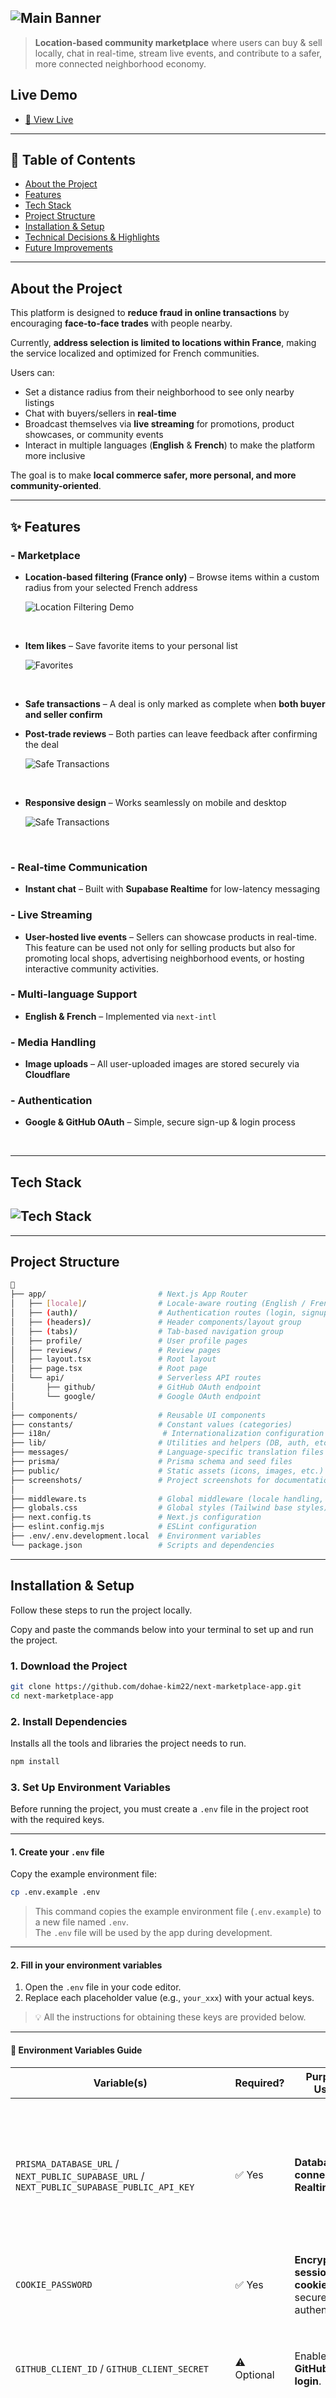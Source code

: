 ## ![Main Banner](./screenshots/banner.png)

> **Location-based community marketplace** where users can buy & sell locally, chat in real-time, stream live events, and contribute to a safer, more connected neighborhood economy.

## Live Demo

- [🚀 View Live](https://next-marketplace-app-drab.vercel.app/)

---

## 📜 Table of Contents

- [About the Project](#about-the-project)
- [Features](#-features)
- [Tech Stack](#tech-stack)
- [Project Structure](#project-structure)
- [Installation & Setup](#installation--setup)
- [Technical Decisions & Highlights](#-technical-decisions--highlights)
- [Future Improvements](#-future-improvements)

---

## About the Project

This platform is designed to **reduce fraud in online transactions** by encouraging **face-to-face trades** with people nearby.

Currently, **address selection is limited to locations within France**, making the service localized and optimized for French communities.

Users can:

- Set a distance radius from their neighborhood to see only nearby listings
- Chat with buyers/sellers in **real-time**
- Broadcast themselves via **live streaming** for promotions, product showcases, or community events
- Interact in multiple languages (**English** & **French**) to make the platform more inclusive

The goal is to make **local commerce safer, more personal, and more community-oriented**.

---

## ✨ Features

### - Marketplace

- **Location-based filtering (France only)** – Browse items within a custom radius from your selected French address

  
  ![Location Filtering Demo](./screenshots/location-filter.gif)
 <br>

  
- **Item likes** – Save favorite items to your personal list

  
  ![Favorites](./screenshots/favorites.png)
 <br>

  
- **Safe transactions** – A deal is only marked as complete when **both buyer and seller confirm**
- **Post-trade reviews** – Both parties can leave feedback after confirming the deal

  
  ![Safe Transactions](./screenshots/safe-transaction.png)
 <br>

  
- **Responsive design** – Works seamlessly on mobile and desktop

  
  ![Safe Transactions](./screenshots/responsive-design.png)  
 <br>
 

### - Real-time Communication

- **Instant chat** – Built with **Supabase Realtime** for low-latency messaging

### - Live Streaming

- **User-hosted live events** – Sellers can showcase products in real-time.  
  This feature can be used not only for selling products but also for promoting local shops, advertising neighborhood events, or hosting interactive community activities.

### - Multi-language Support

- **English & French** – Implemented via `next-intl`

### - Media Handling

- **Image uploads** – All user-uploaded images are stored securely via **Cloudflare**

### - Authentication

- **Google & GitHub OAuth** – Simple, secure sign-up & login process
 <br>

---

## Tech Stack

## ![Tech Stack](./screenshots/tech-stack.png)

---

## Project Structure

```bash
📁
├── app/                         # Next.js App Router
│   ├── [locale]/                # Locale-aware routing (English / French)
│   ├── (auth)/                  # Authentication routes (login, signup, OAuth)
│   ├── (headers)/               # Header components/layout group
│   ├── (tabs)/                  # Tab-based navigation group
│   ├── profile/                 # User profile pages
│   ├── reviews/                 # Review pages
│   ├── layout.tsx               # Root layout
│   ├── page.tsx                 # Root page
│   └── api/                     # Serverless API routes
│       ├── github/              # GitHub OAuth endpoint
│       └── google/              # Google OAuth endpoint
│
├── components/                  # Reusable UI components
├── constants/                   # Constant values (categories)
├── i18n/                         # Internationalization configuration (next-intl setup)
├── lib/                         # Utilities and helpers (DB, auth, etc.)
├── messages/                    # Language-specific translation files
├── prisma/                      # Prisma schema and seed files
├── public/                      # Static assets (icons, images, etc.)
├── screenshots/                 # Project screenshots for documentation
│
├── middleware.ts                # Global middleware (locale handling, auth checks)
├── globals.css                  # Global styles (Tailwind base styles)
├── next.config.ts               # Next.js configuration
├── eslint.config.mjs            # ESLint configuration
├── .env/.env.development.local  # Environment variables
└── package.json                 # Scripts and dependencies
```

---

## Installation & Setup

Follow these steps to run the project locally.

Copy and paste the commands below into your terminal to set up and run the project.

### 1. Download the Project

```bash
git clone https://github.com/dohae-kim22/next-marketplace-app.git
cd next-marketplace-app
```

### 2. Install Dependencies

Installs all the tools and libraries the project needs to run.

```bash
npm install
```

### 3. Set Up Environment Variables

Before running the project, you must create a `.env` file in the project root with the required keys.

---

#### **1. Create your `.env` file**

Copy the example environment file:

```bash
cp .env.example .env
```

> This command copies the example environment file (`.env.example`) to a new file named `.env`.  
> The `.env` file will be used by the app during development.

---

#### **2. Fill in your environment variables**

1. Open the `.env` file in your code editor.
2. Replace each placeholder value (e.g., `your_xxx`) with your actual keys.

> 💡 All the instructions for obtaining these keys are provided below.

---

#### 📍 Environment Variables Guide

| Variable(s)                                                                                                                                                | Required?   | Purpose / Usage                                                                            | How to Obtain                                                                                                                                                                                                                                                                                                                                                                                                                                                                                                                                                                                                                                                       |
| ---------------------------------------------------------------------------------------------------------------------------------------------------------- | ----------- | ------------------------------------------------------------------------------------------ | ------------------------------------------------------------------------------------------------------------------------------------------------------------------------------------------------------------------------------------------------------------------------------------------------------------------------------------------------------------------------------------------------------------------------------------------------------------------------------------------------------------------------------------------------------------------------------------------------------------------------------------------------------------------- |
| `PRISMA_DATABASE_URL` / `NEXT_PUBLIC_SUPABASE_URL` / `NEXT_PUBLIC_SUPABASE_PUBLIC_API_KEY`                                                                 | ✅ Yes      | **Database connection** & **Realtime chat**                                                | 1. Sign up at [Supabase](https://supabase.com/) and create a **Free Plan** project.<br>2. Once the project is ready, click **Connect** at the top.<br>3. In **Direct Connection**, copy the connection string and replace `password` with your actual DB password → `PRISMA_DATABASE_URL`.<br>4. Go to **Project Settings → Data API**.<br>5. Copy **Project URL** → `NEXT_PUBLIC_SUPABASE_URL`.<br>6. Go to **API Keys**, copy the **anon public** key → `NEXT_PUBLIC_SUPABASE_PUBLIC_API_KEY`.                                                                                                                                                                    |
| `COOKIE_PASSWORD`                                                                                                                                          | ✅ Yes      | **Encrypts session cookies** for secure authentication.                                    | Generate a secure random string (32+ characters) via [GeneratePassword.org](https://generatepassword.org).                                                                                                                                                                                                                                                                                                                                                                                                                                                                                                                                                          |
| `GITHUB_CLIENT_ID` / `GITHUB_CLIENT_SECRET`                                                                                                                | ⚠️ Optional | Enables **GitHub OAuth login**.                                                            | Go to [GitHub Developer Settings](https://github.com/settings/developers) → **OAuth Apps** → **Register a new application**.<br>**Homepage URL:** `http://localhost:3000/login`<br>**Authorization callback URL:** `http://localhost:3000/api/github/complete`<br>Copy the **Client ID** → `GITHUB_CLIENT_ID`.<br>Click **Generate new client secret**, copy it → `GITHUB_CLIENT_SECRET`.                                                                                                                                                                                                                                                                           |
| `GOOGLE_CLIENT_ID` / `GOOGLE_CLIENT_SECRET` / `GOOGLE_REDIRECT_URI`                                                                                        | ⚠️ Optional | Enables **Google OAuth login**.                                                            | Go to [Google Cloud Console](https://console.cloud.google.com/).<br>1. Create a new project if needed.<br>2. **APIs & Services → OAuth consent screen** → Configure (External).<br>3. **APIs & Services → Credentials** → **Create Credentials → OAuth Client ID**.<br>4. **Application type:** Web application<br>5. **Authorized JavaScript origins:** `http://localhost:3000`<br>6. **Authorized redirect URIs:** `http://localhost:3000/api/google/complete`<br>7. Copy **Client ID** → `GOOGLE_CLIENT_ID`. <br>8. Copy **Client Secret** → `GOOGLE_CLIENT_SECRET`.<br>9. Set `GOOGLE_REDIRECT_URI` to `http://localhost:3000/api/google/complete`.             |
| `CLOUDFLARE_API_KEY` / `CLOUDFLARE_ACCOUNT_ID` / `CLOUDFLARE_ACCOUNT_HASH` / `NEXT_PUBLIC_CLOUDFLARE_IMAGE_DELIVERY_URL` / `NEXT_PUBLIC_CLOUDFLARE_DOMAIN` | ✅ Yes      | **Image & video uploads, live streaming**.                                                 | **Note:** Costs ~$5/month. If you don't want to pay, use the deployed version [here](https://next-marketplace-app-drab.vercel.app/).<br>1. Sign up at [Cloudflare](https://www.cloudflare.com/).<br>2. Go to **Images** → Copy:<br> - **Account ID** → `CLOUDFLARE_ACCOUNT_ID`<br> - **Account Hash** → `CLOUDFLARE_ACCOUNT_HASH`<br> - **Image Delivery URL** (remove `/<image_id>/<variant_name>`) →`NEXT_PUBLIC_CLOUDFLARE_IMAGE_DELIVERY_URL`<br>3. **Use API** → **Create Token** with _Read/Write to Cloudflare Stream and Images_ → Copy API Token → `CLOUDFLARE_API_KEY`.<br>4. **Stream** → Copy **Customer Subdomain** → `NEXT_PUBLIC_CLOUDFLARE_DOMAIN`. |
| `NEXT_PUBLIC_GOOGLE_MAPS_API_KEY`                                                                                                                          | ✅ Yes      | **Location-based features** – pick trade location, filter listings by distance, view maps. | Go to [Google Cloud Console](https://console.cloud.google.com/).<br>1. **APIs & Services → Library** → Enable:<br>• Maps JavaScript API<br>• Geocoding API<br>• Places API<br>• Places API (New)<br>2. **APIs & Services → Credentials** → **Create API Key**.<br>3. Copy the key → `NEXT_PUBLIC_GOOGLE_MAPS_API_KEY`.                                                                                                                                                                                                                                                                                                                                              |

#### \* How to get `PRISMA_DATABASE_URL` from Supabase

## ![How to get PRISMA_DATABASE_URL](./screenshots/get-postgres-url.png)

0. **Sign up for Supabase** at [https://supabase.com](https://supabase.com) and choose the **Free Plan**.
1. **Create a New Project** from your dashboard.
2. Once the project is ready, click the **Connect** button at the top of the page.
3. In the popup, find the **Direct Connection** section.
4. **Copy the provided connection URL**.
5. Replace the `[YOUR-PASSWORD]` part of the URL with **your own database password** (set when creating the project). _Without the square brackets or it may cause errors!_
6. Paste the final URL into your `.env` file as:
   ```bash
   PRISMA_DATABASE_URL="your_direct_connection_url_with_password"
   ```

---

### 4. Prepare the database

```bash
npx prisma migrate dev
npm run db:seed
```

### 5. Start the development server

```bash
npm run dev
```

### 🎉 App will be running at http://localhost:3000 🎉

Open this link in your browser to view the app

---

## 🛠 Technical Decisions & Highlights

- **Next.js (App Router)** – Chosen for its hybrid rendering (SSR + SSG) capabilities, SEO benefits, and built-in API routes.
- **TypeScript** – Strong type safety, reducing runtime errors and improving maintainability.
- **Tailwind CSS** – Rapid UI development with utility-first styling and responsive design.
- **Responsive Design** – Fully optimized for mobile, tablet, and desktop.
- **Supabase Realtime** – Enables instant chat updates without manual refresh.
- **Prisma ORM** – Type-safe database queries and schema migrations.
- **Cloudflare Images & Stream** – Cost-effective and performant media storage and live streaming.
- **OAuth (Google & GitHub)** – Simple, secure authentication without managing passwords.
- **i18n (next-intl)** – Supports English and French for broader audience reach.
- **Security** – All secrets stored in environment variables and database queries validated with Zod.

---

## 🚀 Future Improvements

- **User-Generated Content Translation (powered by OpenAI API)** – Automatically translate user posts, product uploads, and chat messages into the viewer’s preferred language.
  <br>
  
- **Gamified Badge System** – Introduce badges and missions to encourage engagement and reward trustworthy behavior.
  Examples: Complete 5 transactions with a 5-star rating to earn a "Top Seller" badge or post 10 verified listings to unlock a "Neighborhood Pro" badge.
  <br>
  
- **Expanded Location Filtering** – Support multiple countries and dynamic radius selection.
  <br>
  
- **Keyword-Based Alerts** – Allow users to define keywords for items they are interested in. Notify them when a new listing matches their keywords.
